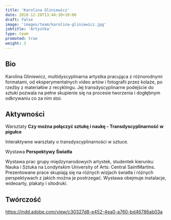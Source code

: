 ```yaml
---
title: 'Karolina Gliniewicz'
date: 2018-12-20T13:44:30+10:00
draft: false
image: 'images/team/karolina-gliniewicz.jpg'
jobtitle: 'Artystka'
type: team
promoted: true
weight: 3
---
```


## Bio

Karolina Gliniewicz, multidyscyplinarna artystka pracująca z różnorodnymi formatami, od eksperymentalnych video artów i fotografii przez kolaże, po rzeźby z materiałów z recyklingu. Jej transdyscyplinarne podejście do sztuki pozwala na pełne skupienie się na procesie tworzenia i dogłębnym odkrywaniu co za nim stoi.

## Aktywności

Warsztaty **Czy można połączyć sztukę i naukę - Transdyscyplinarność w pigułce**

Interaktywne warsztaty o transdyscyplinarności w sztuce.

Wystawa **Perspektywy Światła**

Wystawa prac grupy międzynarodowych artystek, studentek kierunku Nauka i Sztuka na Londyńskim University of Arts: Central SaintMartins. Prezentowane prace skupiają się na różnych wizjach światła i różnych perspektywach z jakich można je postrzegać. Wystawa obejmuje instalacje, wideoarty, plakaty i sitodruki.

## Twórczość

https://indd.adobe.com/view/c30327d8-e452-4ea0-a760-bd46786ab03a
